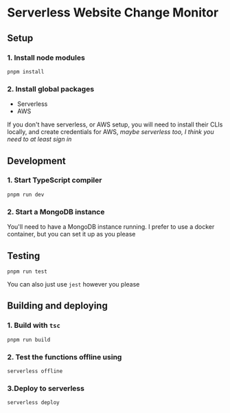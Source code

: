 # Serverless Website Change Monitor

## Setup

### 1. Install node modules

`pnpm install`

### 2. Install global packages

- Serverless
- AWS

If you don't have serverless, or AWS setup, you will need to install their CLIs locally, and create credentials for AWS, _maybe serverless too, I think you need to at least sign in_

## Development

### 1. Start TypeScript compiler

`pnpm run dev`

### 2. Start a MongoDB instance

You'll need to have a MongoDB instance running. I prefer to use a docker container, but you can set it up as you please

## Testing

`pnpm run test`

You can also just use `jest` however you please

## Building and deploying

### 1. Build with `tsc`

`pnpm run build`

### 2. Test the functions offline using

`serverless offline`

### 3.Deploy to serverless

`serverless deploy`
